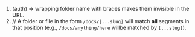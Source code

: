 1) (auth)   =>   wrapping folder name with braces makes them invisible in the URL.
2) // A folder or file in the form `/docs/[...slug]` will match **all** segments in that position (e.g., `/docs/anything/here` willbe         matched by `[...slug]`).
